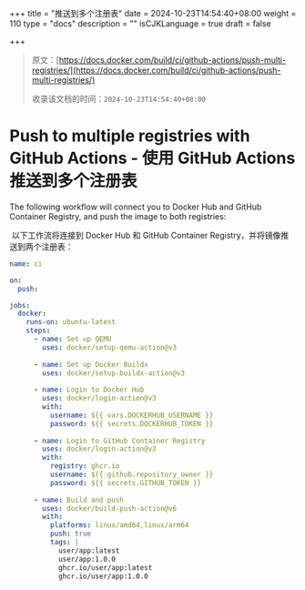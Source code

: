 +++
title = "推送到多个注册表"
date = 2024-10-23T14:54:40+08:00
weight = 110
type = "docs"
description = ""
isCJKLanguage = true
draft = false

+++

> 原文：[https://docs.docker.com/build/ci/github-actions/push-multi-registries/](https://docs.docker.com/build/ci/github-actions/push-multi-registries/)
>
> 收录该文档的时间：`2024-10-23T14:54:40+08:00`

# Push to multiple registries with GitHub Actions - 使用 GitHub Actions 推送到多个注册表

The following workflow will connect you to Docker Hub and GitHub Container Registry, and push the image to both registries:

​	以下工作流将连接到 Docker Hub 和 GitHub Container Registry，并将镜像推送到两个注册表：

```yaml
name: ci

on:
  push:

jobs:
  docker:
    runs-on: ubuntu-latest
    steps:
      - name: Set up QEMU
        uses: docker/setup-qemu-action@v3
      
      - name: Set up Docker Buildx
        uses: docker/setup-buildx-action@v3
      
      - name: Login to Docker Hub
        uses: docker/login-action@v3
        with:
          username: ${{ vars.DOCKERHUB_USERNAME }}
          password: ${{ secrets.DOCKERHUB_TOKEN }}
      
      - name: Login to GitHub Container Registry
        uses: docker/login-action@v3
        with:
          registry: ghcr.io
          username: ${{ github.repository_owner }}
          password: ${{ secrets.GITHUB_TOKEN }}
      
      - name: Build and push
        uses: docker/build-push-action@v6
        with:
          platforms: linux/amd64,linux/arm64
          push: true
          tags: |
            user/app:latest
            user/app:1.0.0
            ghcr.io/user/app:latest
            ghcr.io/user/app:1.0.0            
```

